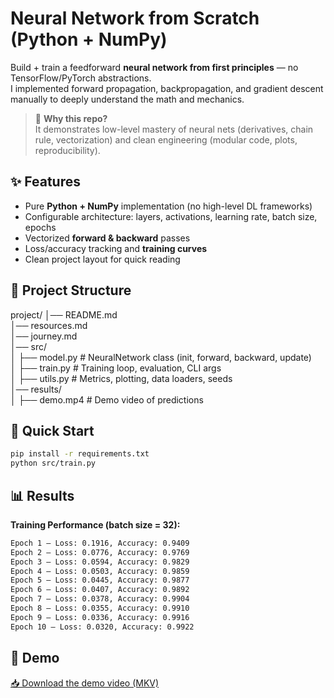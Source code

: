 # Neural Network from Scratch (Python + NumPy)

Build + train a feedforward **neural network from first principles** — no TensorFlow/PyTorch abstractions.  
I implemented forward propagation, backpropagation, and gradient descent manually to deeply understand the math and mechanics.

> 🎯 **Why this repo?**  
> It demonstrates low-level mastery of neural nets (derivatives, chain rule, vectorization) and clean engineering (modular code, plots, reproducibility).


## ✨ Features
- Pure **Python + NumPy** implementation (no high-level DL frameworks)
- Configurable architecture: layers, activations, learning rate, batch size, epochs
- Vectorized **forward & backward** passes
- Loss/accuracy tracking and **training curves**
- Clean project layout for quick reading


## 🔎 Project Structure

project/
│── README.md<br>
│── resources.md<br>
│── journey.md<br>
│── src/<br>
│ ├── model.py # NeuralNetwork class (init, forward, backward, update)<br>
│ ├── train.py # Training loop, evaluation, CLI args<br>
│ ├── utils.py # Metrics, plotting, data loaders, seeds<br>
│── results/<br>
│ ├── demo.mp4 # Demo video of predictions<br>


## 🚀 Quick Start

```bash
pip install -r requirements.txt
python src/train.py
```

## 📊 Results

**Training Performance (batch size = 32):**
```bash
Epoch 1 — Loss: 0.1916, Accuracy: 0.9409
Epoch 2 — Loss: 0.0776, Accuracy: 0.9769
Epoch 3 — Loss: 0.0594, Accuracy: 0.9829
Epoch 4 — Loss: 0.0503, Accuracy: 0.9859
Epoch 5 — Loss: 0.0445, Accuracy: 0.9877
Epoch 6 — Loss: 0.0407, Accuracy: 0.9892
Epoch 7 — Loss: 0.0378, Accuracy: 0.9904
Epoch 8 — Loss: 0.0355, Accuracy: 0.9910
Epoch 9 — Loss: 0.0336, Accuracy: 0.9916
Epoch 10 — Loss: 0.0320, Accuracy: 0.9922
```



## 🎥 Demo

[📥 Download the demo video (MKV)](Results/demo.mkv)




